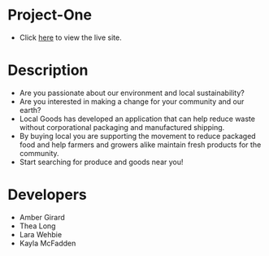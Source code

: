 # Project-One
* Click [here](https://march-project.github.io/Project-One-March/) to view the live site. 

# Description
* Are you passionate about our environment and local sustainability?
* Are you interested in making a change for your community and our earth?
* Local Goods has developed an application that can help reduce waste without corporational packaging and manufactured shipping. 
* By buying local you are supporting the movement to reduce packaged food and help farmers and growers alike maintain fresh products for    the community. 
* Start searching for produce and goods near you!

# Developers
* Amber Girard
* Thea Long
* Lara Wehbie
* Kayla McFadden 
